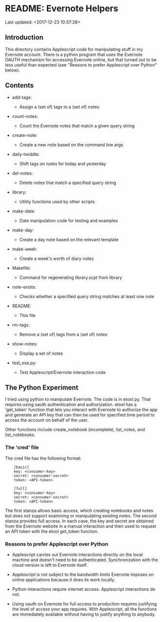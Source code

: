 
# README: Evernote Helpers
Last updated: <2017-12-23 10:37:28>

## Introduction

This directory contains Applescript code for manipulating stuff in my
Evernote account. There is a python program that uses the Evernote OAUTH
mechanism for accessing Evernote online, but that turned out to be less
useful than expected (see "Reasons to prefer Applescript over Python"
below).

## Contents

 * add-tags:
    * Assign a (set of) tags to a (set of) notes

 * count-notes:
    * Count the Evernote notes that match a given query string

 * create-note:
    * Create a new note based on the command line args

 * daily-twiddle:
    * Shift tags on notes for today and yesterday

 * del-notes:
    * Delete notes that match a specified query string

 * library:
    * Utility functions used by other scripts

 * make-date:
    * Date manipulation code for testing and examples

 * make-day:
    * Create a day note based on the relevant template

 * make-week:
    * Create a week's worth of diary notes

 * Makefile:
    * Command for regenerating library.scpt from library

 * note-exists:
    * Checks whether a specified query string matches at least one note

 * README:
    * This file

 * rm-tags:
    * Remove a (set of) tags from a (set of) notes

 * show-notes:
    * Display a set of notes

 * test_osa.py:
    * Test Applescript/Evernote interaction code

## The Python Experiment

I tried using python to manipulate Evernote. The code is in etool.py. That
requires using oauth authentication and authorization. etool has a
'get_token' function that lets you interact with Evernote to authorize the
app and generate an API key that can then be used for specified time period
to access the account on behalf of the user.

Other functions include create_notebook (incomplete), list_notes, and
list_notebooks.

### The 'cred' file

The cred file has the following format:

        [basic]
        key: <consumer-key>
        secret: <consumer-secret>
        token: <API-token>

        [full]
        key: <consumer-key>
        secret: <consumer-secret>
        token: <API-token>

The first stanza allows basic access, which creating notebooks and notes
but does not support examining or manipulating existing notes. The second
stanza provides full access. In each case, the key and secret are obtained
from the Evernote website in a manual interaction and then used to request
an API token with the etool get_token function.

### Reasons to prefer Applescript over Python

 * Applescript carries out Evernote interactions directly on the local
   machine and doesn't need to be authenticated. Synchronization with the
   cloud version is left to Evernote itself.

 * Applescript is not subject to the bandwidth limits Evernote imposes on
   online applications because it does its work locally.

 * Python interactions require internet access. Applescript interactions do
   not.

 * Using oauth on Evernote for full access to production requires
   justifying the level of access your app requires. With Applescript, all
   the functions are immediately available without having to justify
   anything to anybody.
